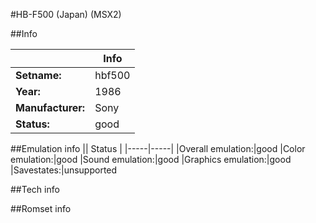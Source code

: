 #HB-F500 (Japan) (MSX2)

##Info

||Info|
|-----|-----|
|**Setname:**|hbf500
|**Year:**|1986
|**Manufacturer:**|Sony
|**Status:**|good

##Emulation info
|| Status |
|-----|-----|
|Overall emulation:|good
|Color emulation:|good
|Sound emulation:|good
|Graphics emulation:|good
|Savestates:|unsupported

##Tech info

##Romset info

<!--- START OF EDITED COMMENT DO NOT TOUCH TEXT ABOVE-->

